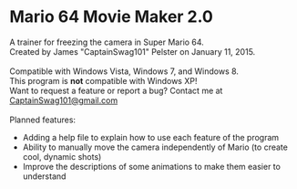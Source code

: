 # Mario 64 Movie Maker 2.0
A trainer for freezing the camera in Super Mario 64.<br>
Created by James "CaptainSwag101" Pelster on January 11, 2015.<br><br>
Compatible with Windows Vista, Windows 7, and Windows 8.<br>
This program is <b>not</b> compatible with Windows XP!<br>
Want to request a feature or report a bug? Contact me at <a href="mailto://captainswag101@gmail.com">CaptainSwag101@gmail.com</a><br>
<br>
Planned features:
* Adding a help file to explain how to use each feature of the program
* Ability to manually move the camera independently of Mario (to create cool, dynamic shots)
* Improve the descriptions of some animations to make them easier to understand
